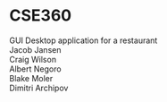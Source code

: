 # CSE360
GUI Desktop application for a restaurant <br />
Jacob Jansen <br />
Craig Wilson <br />
Albert Negoro <br />
Blake Moler <br />
Dimitri Archipov <br />
